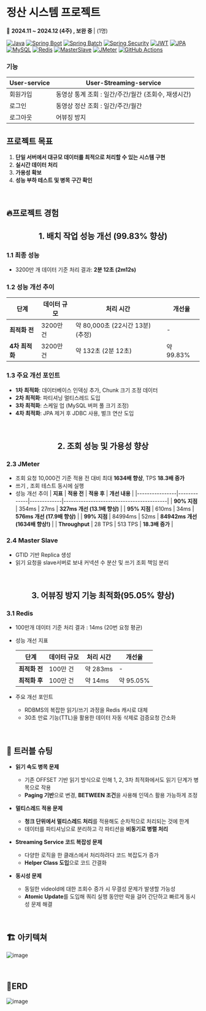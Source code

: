 # 정산 시스템 프로젝트

📅 <b>2024.11 ~ 2024.12 (4주) , 보완 중 </b> | (1명)

[![Java][Java]][Java-url]
[![Spring Boot][SpringBoot]][SpringBoot-url]
[![Spring Batch][SpringBatch]][SpringBatch-url]
[![Spring Security][SpringSecurity]][SpringSecurity-url]
[![JWT][JWT]][JWT-url]
[![JPA][JPA]][JPA-url]
[![MySQL][MySQL]][MySQL-url]
[![Redis][Redis]][Redis-url]
[![MasterSlave][MasterSlave]][MasterSlave-url]
[![JMeter][JMeter]][JMeter-url]
[![GitHub Actions][GitHubActions]][GitHubActions-url]

<!-- Badge 이미지 링크 -->
[Java]: https://img.shields.io/badge/Java-007396?style=for-the-badge&logo=java&logoColor=white
[SpringBoot]: https://img.shields.io/badge/Spring%20Boot-6DB33F?style=for-the-badge&logo=spring-boot&logoColor=white
[SpringBatch]: https://img.shields.io/badge/Spring%20Batch-4DC71F?style=for-the-badge&logo=spring&logoColor=white
[SpringSecurity]: https://img.shields.io/badge/Spring%20Security-6DB33F?style=for-the-badge&logo=spring-security&logoColor=white
[JPA]: https://img.shields.io/badge/JPA-6DB33F?style=for-the-badge&logo=hibernate&logoColor=white
[MySQL]: https://img.shields.io/badge/MySQL-4479A1?style=for-the-badge&logo=mysql&logoColor=white
[Redis]: https://img.shields.io/badge/Redis-DC382D?style=for-the-badge&logo=redis&logoColor=white
[JWT]: https://img.shields.io/badge/JWT-000000?style=for-the-badge&logo=jsonwebtokens&logoColor=white  
[MasterSlave]: https://img.shields.io/badge/Master--Slave-555555?style=for-the-badge&logo=databricks&logoColor=white  
[JMeter]: https://img.shields.io/badge/JMeter-D22128?style=for-the-badge&logo=apache-jmeter&logoColor=white  
[GitHubActions]: https://img.shields.io/badge/GitHub%20Actions-2088FF?style=for-the-badge&logo=github-actions&logoColor=white

<!-- 웹사이트 링크 -->
[Java-url]: https://www.oracle.com/java/
[SpringBoot-url]: https://spring.io/projects/spring-boot
[SpringBatch-url]: https://spring.io/projects/spring-batch
[SpringSecurity-url]: https://spring.io/projects/spring-security
[JPA-url]: https://spring.io/projects/spring-data-jpa
[MySQL-url]: https://www.mysql.com/
[Redis-url]: https://redis.io/
[JWT-url]: https://jwt.io/  
[MasterSlave-url]: https://en.wikipedia.org/wiki/Master/slave_(technology)  
[JMeter-url]: https://jmeter.apache.org/
[GitHubActions-url]: https://github.com/features/actions

### 기능
| **User-service**          |    **User-Streaming-service**       |
|---------------------|-------------------------------------------------------------|
|   회원가입       |              동영상 통계 조회 : 일간/주간/월간 (조회수, 재생시간)    |
|   로그인   |  동영상 정산 조회 : 일간/주간/월간  |
|   로그아웃   |  어뷰징 방지 |



## 프로젝트 목표
1. **단일 서버에서 대규모 데이터를 최적으로 처리할 수 있는 시스템 구현**  <br>
2. **실시간 데이터 처리**
3. **가용성 확보**
4. **성능 부하 테스트 및 병목 구간 확인**


<br>


## 🔥프로젝트 경험

<h2 align="center"> 1. 배치 작업 성능 개선 (99.83% 향상)</h2>

### 1.1 최종 성능
- 3200만 개 데이터 기준 처리 결과: **2분 12초 (2m12s)**


### 1.2 성능 개선 추이
| **단계**          | **데이터 규모**     | **처리 시간**         | **개선율**       |
|--------------------|---------------------|-----------------------|------------------|
| **최적화 전**      | 3200만 건           | 약 80,000초 (22시간 13분) (추정) | -                |
| **4차 최적화**     | 3200만 건           | 약 132초 (2분 12초)      | 약 99.83%        |


### 1.3 주요 개선 포인트 
- **1차 최적화**: 데이터베이스 인덱싱 추가, Chunk 크기 조정 데이터  
- **2차 최적화**: 파티셔닝 멀티스레드 도입
- **3차 최적화**: 스케일 업 (MySQL 버퍼 풀 크기 조정)
- **4차 최적화**: JPA 제거 후 JDBC 사용, 벌크 연산 도입

<br>
<h2 align="center"> 2. 조회 성능 및 가용성 향상</h2>

### 2.3 JMeter
- 조회 요청 10,000건 기준  적용 전 대비 최대 **1634배 향상**, TPS **18.3배 증가**
- 쓰기 , 조회 테스트 동시에 실행
- 성능 개선 추이
  | **지표**       | **적용 전** | **적용 후** | **개선 내용**                           |
  |----------------|-------------|-------------|------------------------------------------|
  | **90% 지점**    | 354ms       | 27ms        |  **327ms 개선 (13.1배 향상)**           |
  | **95% 지점**    | 610ms       | 34ms        |  **576ms 개선 (17.9배 향상)**           |
  | **99% 지점**    | 84994ms     | 52ms        |  **84942ms 개선 (1634배 향상!)**        |
  | **Throughput** | 28 TPS      | 513 TPS     |  **18.3배 증가**                        |

### 2.4 Master Slave 
- GTID 기반 Replica 생성
- 읽기 요청을 slave서버로 보내 커넥션 수 분산 및 쓰기 조회 책임 분리

<br>

<h2 align="center"> 3. 어뷰징 방지 기능 최적화(95.05% 향상) </h2>

### 3.1 Redis
  - 100만개 데이터 기준 처리 결과 : 14ms (20번 요청 평균)
    
  - 성능 개선 지표

    | **단계**          | **데이터 규모**     | **처리 시간**         | **개선율**       |
    |--------------------|---------------------|-----------------------|------------------|
    | **최적화 전**      | 100만 건           | 약 283ms              | -                |
    | **최적화 후**      | 100만 건           | 약 14ms               | 약 95.05%        |


 - 주요 개선 포인트
   - RDBMS의 복잡한 읽기/쓰기 과정을 Redis 캐시로 대체
   - 30초 만료 기능(TTL)을 활용한 데이터 자동 삭제로 검증요청 간소화

<br>

## 🔫 트러블 슈팅
- **읽기 속도 병목 문제**  
  - 기존 OFFSET 기반 읽기 방식으로 인해 1, 2, 3차 최적화에서도 읽기 단계가 병목으로 작용
  - **Paging 기반**으로 변경, **BETWEEN 조건**을 사용해 인덱스 활용 가능하게 조정

- **멀티스레드 적용 문제**  
  - **청크 단위에서 멀티스레드 처리**를 적용해도 순차적으로 처리되는 것에 한계
  - 데이터를 파티셔닝으로 분리하고 각 파티션을 **비동기로 병렬 처리**

- **Streaming Service 코드 복잡성 문제**  
  - 다양한 로직을 한 클래스에서 처리하려다 코드 복잡도가 증가
  - **Helper Class 도입**으로 코드 간결화

- **동시성 문제**  
  - 동일한 videoId에 대한 조회수 증가 시 무결성 문제가 발생할 가능성
  - **Atomic Update**를 도입해 쿼리 실행 동안만 락을 걸어 간단하고 빠르게 동시성 문제 해결



<br>



## 🏗 아키텍쳐
![image](https://github.com/user-attachments/assets/fabb7187-d25d-42f8-b824-9e684fb73755)


<br>

<!-- 
## :bookmark: API 문서
🔗 [Postman API Documentation](https://documenter.getpostman.com/view/30989395/2sAYBPktii)

<br>
-->

## 📙ERD

![image](https://github.com/user-attachments/assets/2cb2a7b2-a574-4cb4-a228-0eeba7cf0aa8)


